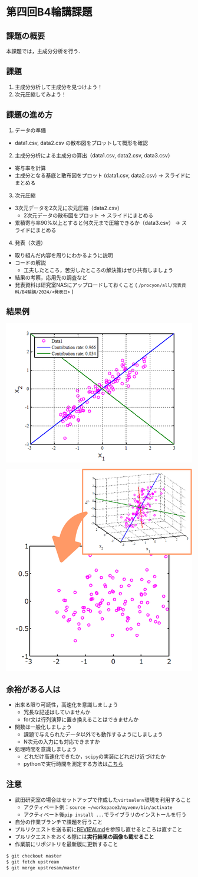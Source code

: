 # 第四回B4輪講課題

## 課題の概要

本課題では，主成分分析を行う．

## 課題

1. 主成分分析して主成分を見つけよう！
2. 次元圧縮してみよう！

## 課題の進め方

1. データの準備
  - data1.csv, data2.csv の散布図をプロットして概形を確認
2. 主成分分析による主成分の算出（data1.csv, data2.csv, data3.csv）
  - 寄与率を計算
  - 主成分となる基底と散布図をプロット (data1.csv, data2.csv) -> スライドにまとめる
3. 次元圧縮
  - 3次元データを2次元に次元圧縮（data2.csv）
    - 2次元データの散布図をプロット -> スライドにまとめる
  - 累積寄与率90%以上とすると何次元まで圧縮できるか（data3.csv） -> スライドにまとめる
4. 発表（次週）
  - 取り組んだ内容を周りにわかるように説明
  - コードの解説
    - 工夫したところ，苦労したところの解決策はぜひ共有しましょう
  - 結果の考察，応用先の調査など
  - 発表資料は研究室NASにアップロードしておくこと ( `/procyon/all/発表資料/B4輪講/2024/<発表日>` )

## 結果例

![pca](./figs/pca.png)

![MFCC](./figs/dim_reduction.png)

## 余裕がある人は

- 出来る限り可読性，高速化を意識しましょう
  - 冗長な記述はしていませんか
  - for文は行列演算に置き換えることはできませんか
- 関数は一般化しましょう
  - 課題で与えられたデータ以外でも動作するようにしましょう
  - N次元の入力にも対応できますか
- 処理時間を意識しましょう
  - どれだけ高速化できたか，`scipy`の実装にどれだけ近づけたか
  - pythonで実行時間を測定する方法は[こちら](http://st-hakky.hatenablog.com/entry/2018/01/26/214255)

## 注意

- 武田研究室の場合はセットアップで作成した`virtualenv`環境を利用すること
  - アクティベート例：`source ~/workspace3/myvenv/bin/activate`
  - アクティベート後`pip install ...`でライブラリのインストールを行う
- 自分の作業ブランチで課題を行うこと
- プルリクエストを送る前に[REVIEW.md](https://github.com/TakedaLab/B4Lecture/blob/master/REVIEW.md)を参照し直せるところは直すこと
- プルリクエストをおくる際には**実行結果の画像も載せること**
- 作業前にリポジトリを最新版に更新すること

```
$ git checkout master
$ git fetch upstream
$ git merge upstresam/master
```
